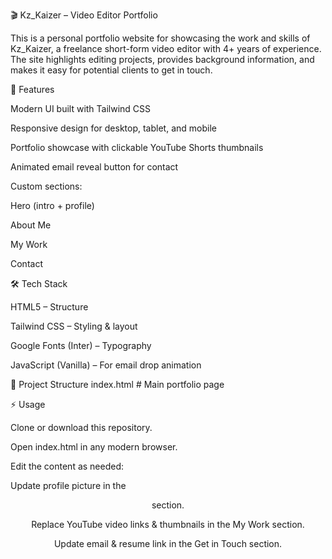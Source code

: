 🎬 Kz_Kaizer – Video Editor Portfolio

This is a personal portfolio website for showcasing the work and skills of Kz_Kaizer, a freelance short-form video editor with 4+ years of experience.
The site highlights editing projects, provides background information, and makes it easy for potential clients to get in touch.

🚀 Features

Modern UI built with Tailwind CSS

Responsive design for desktop, tablet, and mobile

Portfolio showcase with clickable YouTube Shorts thumbnails

Animated email reveal button for contact

Custom sections:

Hero (intro + profile)

About Me

My Work

Contact

🛠️ Tech Stack

HTML5 – Structure

Tailwind CSS – Styling & layout

Google Fonts (Inter) – Typography

JavaScript (Vanilla) – For email drop animation

📂 Project Structure
index.html      # Main portfolio page

⚡ Usage

Clone or download this repository.

Open index.html in any modern browser.

Edit the content as needed:

Update profile picture in the <header> section.

Replace YouTube video links & thumbnails in the My Work section.

Update email & resume link in the Get in Touch section.

